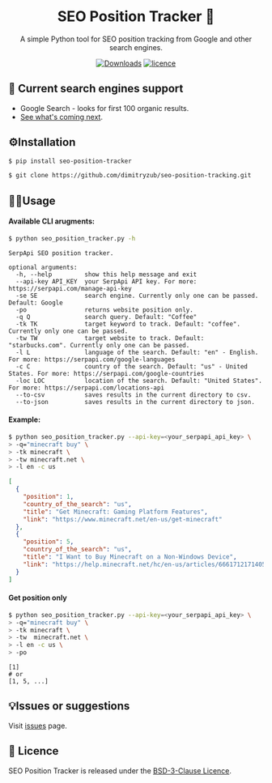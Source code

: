 <h1 align="center">SEO Position Tracker 📡</h1>

<p align="center">A simple Python tool for SEO position tracking from Google and other search engines.</p>

<div align="center">

  <a href="https://pepy.tech/project/seo-position-tracker">![Downloads](https://static.pepy.tech/personalized-badge/seo-position-tracker?period=month&units=international_system&left_color=grey&right_color=brightgreen&left_text=Downloads)</a>
  <a href="">![licence](https://img.shields.io/github/license/dimitryzub/seo-position-tracker?color=blue)</a>

</div>


## 🔎 Current search engines support

- Google Search - looks for first 100 organic results.
- [See what's coming next](https://github.com/dimitryzub/seo-position-tracker/projects).


## ⚙️Installation

```bash
$ pip install seo-position-tracker
```

```bash
$ git clone https://github.com/dimitryzub/seo-position-tracking.git
```


## 🤹‍♂️Usage

#### Available CLI arugments:

```bash
$ python seo_position_tracker.py -h 
```

```lang-none
SerpApi SEO position tracker.

optional arguments:
  -h, --help         show this help message and exit
  --api-key API_KEY  your SerpApi API key. For more: https://serpapi.com/manage-api-key
  -se SE             search engine. Currently only one can be passed. Default: Google
  -po                returns website position only.
  -q Q               search query. Default: "Coffee"
  -tk TK             target keyword to track. Default: "coffee". Currently only one can be passed.
  -tw TW             target website to track. Default: "starbucks.com". Currently only one can be passed.
  -l L               language of the search. Default: "en" - English. For more: https://serpapi.com/google-languages
  -c C               country of the search. Default: "us" - United States. For more: https://serpapi.com/google-countries
  -loc LOC           location of the search. Default: "United States". For more: https://serpapi.com/locations-api
  --to-csv           saves results in the current directory to csv.
  --to-json          saves results in the current directory to json.
```

#### Example:

```bash
$ python seo_position_tracker.py --api-key=<your_serpapi_api_key> \
> -q="minecraft buy" \
> -tk minecraft \
> -tw minecraft.net \
> -l en -c us
```

```json
[
  {
    "position": 1,
    "country_of_the_search": "us",
    "title": "Get Minecraft: Gaming Platform Features",
    "link": "https://www.minecraft.net/en-us/get-minecraft"
  },
  {
    "position": 5,
    "country_of_the_search": "us",
    "title": "I Want to Buy Minecraft on a Non-Windows Device",
    "link": "https://help.minecraft.net/hc/en-us/articles/6661712171405-I-Want-to-Buy-Minecraft-on-a-Non-Windows-Device"
  }
]
```



#### Get position only

```bash
$ python seo_position_tracker.py --api-key=<your_serpapi_api_key> \
> -q="minecraft buy" \
> -tk minecraft \
> -tw  minecraft.net \
> -l en -c us \
> -po
```

```lang-none
[1]
# or 
[1, 5, ...]
```

## 💡Issues or suggestions

Visit [issues](https://github.com/dimitryzub/seo-position-tracking/issues) page.

## 📜 Licence

SEO Position Tracker is released under the [BSD-3-Clause Licence](https://github.com/dimitryzub/seo-position-tracker/blob/407a561b23e0905d88e4d9dd22390330e96889e1/LICENSE).

